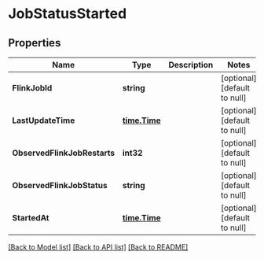 # JobStatusStarted

## Properties
Name | Type | Description | Notes
------------ | ------------- | ------------- | -------------
**FlinkJobId** | **string** |  | [optional] [default to null]
**LastUpdateTime** | [**time.Time**](time.Time.md) |  | [optional] [default to null]
**ObservedFlinkJobRestarts** | **int32** |  | [optional] [default to null]
**ObservedFlinkJobStatus** | **string** |  | [optional] [default to null]
**StartedAt** | [**time.Time**](time.Time.md) |  | [optional] [default to null]

[[Back to Model list]](../README.md#documentation-for-models) [[Back to API list]](../README.md#documentation-for-api-endpoints) [[Back to README]](../README.md)


